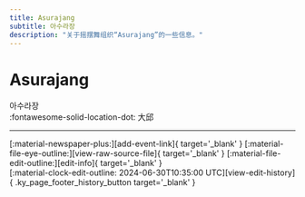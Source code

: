 ```yaml
---
title: Asurajang
subtitle: 아수라장
description: "关于摇摆舞组织“Asurajang”的一些信息。"
---
```


# Asurajang

아수라장  
:fontawesome-solid-location-dot: 大邱  


---

<div class="ky_page_footer" markdown>
<div class="ky_page_footer_trailing" markdown="span">
[:material-newspaper-plus:][add-event-link]{ target='_blank' }
[:material-file-eye-outline:][view-raw-source-file]{ target='_blank' }
[:material-file-edit-outline:][edit-info]{ target='_blank' }
</div>
<div class="ky_page_footer_leading" markdown="span">
[:material-clock-edit-outline: 2024-06-30T10:35:00 UTC][view-edit-history]{ .ky_page_footer_history_button target='_blank' }
</div>
</div>

[add-event-link]: https://github.com/swingdance/events/issues/new?assignees=&labels=add+event&projects=&template=02-add_entity.yml&title=%5Bko_KR%5D%20Add%20Event%3A%20%3CName%3E&region=ko_KR&province=Deagu&city=Deagu&org_id=asurajang "添加活动"
[view-raw-source-file]: https://github.com/swingdance/orgs/blob/main/ko_KR/asurajang.json "查看原始源文件"
[edit-info]: https://github.com/swingdance/orgs/issues/new?assignees=&labels=update+org&projects=&template=03-update_entity.yml&title=%5Bko_KR%5D%20Update%20Org%3A%20Asurajang&region=ko_KR&id=asurajang&name=Asurajang "编辑信息"

[view-edit-history]: https://github.com/swingdance/orgs/commits/main/ko_KR/asurajang.json "查看编辑历史"

